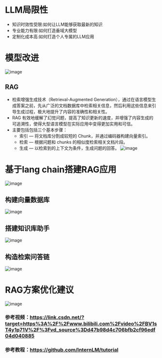 # LLM局限性
* 知识时效性受限:如何让LLM能够获取最新的知识
* 专业能力有限:如何打造垂域大模型
* 定制化成本高:如何打造个人专属的LLM应用
# 模型改进
![image](https://github.com/baijiesong/InternLM_Learning/assets/105435837/e096e2a4-a897-466c-9e97-b01892079a4b)
## RAG
* 检索增强生成技术（Retrieval-Augmented Generation），通过在语言模型生成答案之前，先从广泛的文档数据库中检索相关信息，然后利用这些信息来引导生成过程，极大地提升了内容的准确性和相关性。
* RAG 有效地缓解了幻觉问题，提高了知识更新的速度，并增强了内容生成的可追溯性，使得大型语言模型在实际应用中变得更加实用和可信。
* 主要包括包括三个基本步骤：
  * 索引 — 将文档库分割成较短的 Chunk，并通过编码器构建向量索引。
  * 检索 — 根据问题和 chunks 的相似度检索相关文档片段。
  * 生成 — 以检索到的上下文为条件，生成问题的回答。
![image](https://github.com/baijiesong/InternLM_Learning/assets/105435837/7ffda48f-6e8c-46a9-b64e-702a500f02fa)
# 基于lang chain搭建RAG应用
![image](https://github.com/baijiesong/InternLM_Learning/assets/105435837/86e4f028-9885-4e6b-a087-83e2e79e7ac4)
## 构建向量数据库
![image](https://github.com/baijiesong/InternLM_Learning/assets/105435837/5ecdfa6d-9b44-4b72-b495-6e66519fb016)
## 搭建知识库助手
![image](https://github.com/baijiesong/InternLM_Learning/assets/105435837/8325f7be-c87f-4703-94d7-6dfa8104896c)
## 构造检索问答链
![image](https://github.com/baijiesong/InternLM_Learning/assets/105435837/0e6aa72c-72be-4dd8-b329-311a35ab2b55)
# RAG方案优化建议
![image](https://github.com/baijiesong/InternLM_Learning/assets/105435837/33777b8f-a278-4857-8e9c-8853aa7ea25f)

### 参考视频：https://link.csdn.net/?target=https%3A%2F%2Fwww.bilibili.com%2Fvideo%2FBV1sT4y1p71V%2F%3Fvd_source%3Dd47b98d4c706bfb2cf96edf04d040885
### 参考教程：https://github.com/InternLM/tutorial

